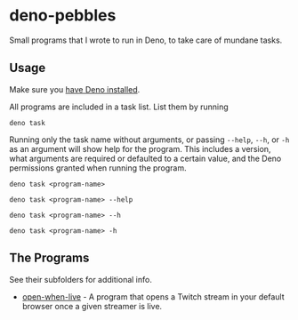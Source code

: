# deno-pebbles

Small programs that I wrote to run in Deno, to take care of mundane tasks.

## Usage

Make sure you [have Deno installed](https://deno.land/manual/getting_started/installation).

All programs are included in a task list. List them by running

```shell
deno task
```

Running only the task name without arguments, or passing `--help`, `--h`, or `-h` as an argument will show help for the
program. This includes a version, what arguments are required or defaulted to a certain value, and the Deno permissions
granted when running the program.

```shell
deno task <program-name>
```

```shell
deno task <program-name> --help
```

```shell
deno task <program-name> --h
```

```shell
deno task <program-name> -h
```

## The Programs

See their subfolders for additional info.

- [open-when-live](https://github.com/bachmacintosh/deno-pebbles/blob/main/open-when-live) - A program that opens a
  Twitch stream in your default browser once a given streamer is live.
